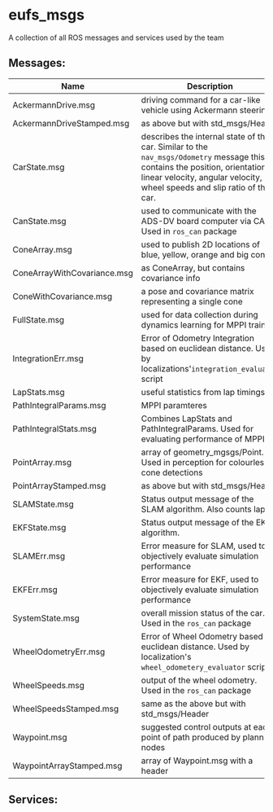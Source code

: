 # eufs_msgs
A collection of all ROS messages and services used by the team

## Messages:
| Name | Description |
| ---- | ---- |
| AckermannDrive.msg | driving command for a car-like vehicle using Ackermann steering |
| AckermannDriveStamped.msg | as above but with std_msgs/Header |
| CarState.msg | describes the internal state of the car. Similar to the `nav_msgs/Odometry` message this contains the position, orientation, linear velocity, angular velocity, wheel speeds and slip ratio of the car. |
| CanState.msg | used to communicate with the ADS-DV board computer via CAN. Used in `ros_can` package |
| ConeArray.msg | used to publish 2D locations of blue, yellow, orange and big cones |
| ConeArrayWithCovariance.msg | as ConeArray, but contains covariance info |
| ConeWithCovariance.msg | a pose and covariance matrix representing a single cone |
| FullState.msg | used for data collection during dynamics learning for MPPI training |
| IntegrationErr.msg | Error of Odometry Integration based on euclidean distance. Used by localizations'`integration_evaluator` script|
| LapStats.msg | useful statistics from lap timings |
| PathIntegralParams.msg | MPPI paramteres |
| PathIntegralStats.msg |Combines LapStats and PathIntegralParams. Used for evaluating performance of MPPI |
| PointArray.msg | array of geometry_mgsgs/Point. Used in perception for colourless cone detections |
| PointArrayStamped.msg | as above but with std_msgs/Header |
| SLAMState.msg | Status output message of the SLAM algorithm. Also counts laps! |
| EKFState.msg | Status output message of the EKF algorithm. |
| SLAMErr.msg | Error measure for SLAM, used to objectively evaluate simulation performance |
| EKFErr.msg | Error measure for EKF, used to objectively evaluate simulation performance |
| SystemState.msg | overall mission status of the car. Used in the `ros_can` package |
| WheelOdometryErr.msg | Error of Wheel Odometry based on euclidean distance. Used by localization's `wheel_odometery_evaluator` script |
| WheelSpeeds.msg | output of the wheel odometry. Used in the `ros_can` package |
| WheelSpeedsStamped.msg | same as the above but with std_msgs/Header |
| Waypoint.msg | suggested control outputs at each point of path produced by planning nodes
| WaypointArrayStamped.msg | array of Waypoint.msg with a header
## Services:

